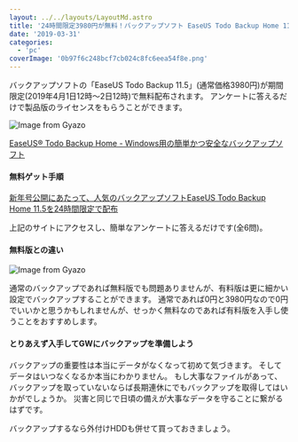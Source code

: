 ```yaml
---
layout: ../../layouts/LayoutMd.astro
title: '24時間限定3980円が無料！バックアップソフト EaseUS Todo Backup Home 11.5無料配布[PR]'
date: '2019-03-31'
categories:
  - 'pc'
coverImage: '0b97f6c248bcf7cb024c8fc6eea54f8e.png'
---
```


バックアップソフトの「EaseUS Todo Backup 11.5」(通常価格3980円)が期間限定(2019年4月1日12時～2日12時)で無料配布されます。 アンケートに答えるだけで製品版のライセンスをもらうことができます。

![Image from Gyazo](/archive/images/0b97f6c248bcf7cb024c8fc6eea54f8e.png)

[EaseUS® Todo Backup Home \- Windows用の簡単かつ安全なバックアップソフト](https://jp.easeus.com/backup-software/home-edition.html)

#### 無料ゲット手順

[新年号公開にあたって、人気のバックアップソフトEaseUS Todo Backup Home 11\.5を24時間限定で配布](https://jp.easeus.com/campaign/todo-backup-home-giveaway-2019.html)

上記のサイトにアクセスし、簡単なアンケートに答えるだけです(全6問)。

#### 無料版との違い

![Image from Gyazo](/archive/images/37aed8991e31ea0b3344352a6ac0d1ba.png)

通常のバックアップであれば無料版でも問題ありませんが、有料版は更に細かい設定でバックアップすることができます。 通常であれば0円と3980円なので0円でいいかと思うかもしれませんが、せっかく無料なのであれば有料版を入手し使うことをおすすめします。

#### とりあえず入手してGWにバックアップを準備しよう

バックアップの重要性は本当にデータがなくなって初めて気づきます。 そしてデータはいつなくなるか本当にわかりません。 もし大事なファイルがあって、バックアップを取っていないならば長期連休にでもバックアップを取得してはいかがでしょうか。 災害と同じで日頃の備えが大事なデータを守ることに繋がるはずです。

バックアップするなら外付けHDDも併せて買っておきましょう。

<div data-vc_mylinkbox_id="889318572"></div>
